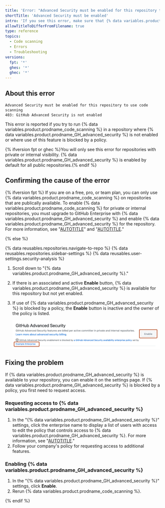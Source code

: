 ```yaml
---
title: 'Error: "Advanced Security must be enabled for this repository to use code scanning"'
shortTitle: 'Advanced Security must be enabled'
intro: 'If you see this error, make sure that {% data variables.product.prodname_GH_advanced_security %} is enabled.'
allowTitleToDifferFromFilename: true
type: reference
topics:
  - Code scanning
  - Errors
  - Troubleshooting
versions:
  fpt: '*'
  ghes: '*'
  ghec: '*'
---
```


## About this error

```text
Advanced Security must be enabled for this repository to use code scanning
403: GitHub Advanced Security is not enabled
```

This error is reported if you try to run {% data variables.product.prodname_code_scanning %} in a repository where {% data variables.product.prodname_GH_advanced_security %} is not enabled or where use of this feature is blocked by a policy.

{% ifversion fpt or ghec %}You will only see this error for repositories with private or internal visibility. {% data variables.product.prodname_GH_advanced_security %} is enabled by default for all public repositories.{% endif %}

## Confirming the cause of the error

{% ifversion fpt %}
If you are on a free, pro, or team plan, you can only use {% data variables.product.prodname_code_scanning %} on repositories that are publically available. To enable {% data variables.product.prodname_code_scanning %} for private or internal repositories, you must upgrade to GitHub Enterprise with {% data variables.product.prodname_GH_advanced_security %} and enable {% data variables.product.prodname_GH_advanced_security %} for the repository. For more information, see "[AUTOTITLE](/get-started/learning-about-github/githubs-products#github-enterprise)" and "[AUTOTITLE](/get-started/learning-about-github/about-github-advanced-security)."

{% else %}

{% data reusables.repositories.navigate-to-repo %}
{% data reusables.repositories.sidebar-settings %}
{% data reusables.user-settings.security-analysis %}
1. Scroll down to "{% data variables.product.prodname_GH_advanced_security %}."
1. If there is an associated and active **Enable** button, {% data variables.product.prodname_GH_advanced_security %} is available for this repository but not yet enabled.
1. If use of {% data variables.product.prodname_GH_advanced_security %} is blocked by a policy, the **Enable** button is inactive and the owner of the policy is listed.

   ![Screenshot of the "{% data variables.product.prodname_GH_advanced_security %}" setting. The owner of the enterprise policy and the inactive "Enable" button are highlighted with a dark orange outline.](/assets/images/help/repository/ghas-enterprise-policy-block.png)

## Fixing the problem

If {% data variables.product.prodname_GH_advanced_security %} is available to your repository, you can enable it on the settings page. If {% data variables.product.prodname_GH_advanced_security %} is blocked by a policy, you first need to request access.

### Requesting access to {% data variables.product.prodname_GH_advanced_security %}

1. In the "{% data variables.product.prodname_GH_advanced_security %}" settings, click the enterprise name to display a list of users with access to edit the policy that controls access to {% data variables.product.prodname_GH_advanced_security %}. For more information, see "[AUTOTITLE](/admin/policies/enforcing-policies-for-your-enterprise/enforcing-policies-for-code-security-and-analysis-for-your-enterprise#enforcing-a-policy-for-the-use-of-github-advanced-security-in-your-enterprises-organizations)."
1. Follow your company's policy for requesting access to additional features.

### Enabling {% data variables.product.prodname_GH_advanced_security %}

1. In the "{% data variables.product.prodname_GH_advanced_security %}" settings, click **Enable**.
1. Rerun {% data variables.product.prodname_code_scanning %}.

{% endif %}
